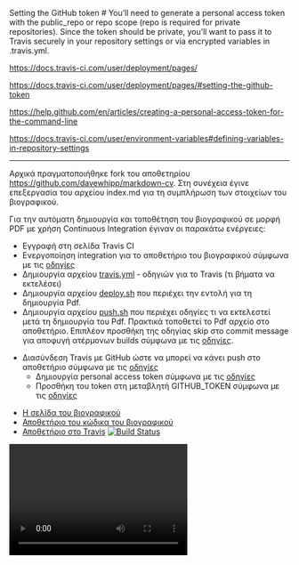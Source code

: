 Setting the GitHub token #
You’ll need to generate a personal access token with the public_repo or repo scope (repo is required for private repositories). Since the token should be private, you’ll want to pass it to Travis securely in your repository settings or via encrypted variables in .travis.yml.

https://docs.travis-ci.com/user/deployment/pages/

https://docs.travis-ci.com/user/deployment/pages/#setting-the-github-token




https://help.github.com/en/articles/creating-a-personal-access-token-for-the-command-line

https://docs.travis-ci.com/user/environment-variables#defining-variables-in-repository-settings

---
Αρχικά πραγματοποιήθηκε fork του αποθετηρίου https://github.com/davewhipp/markdown-cv. Στη συνέχεια έγινε επεξεργασία του αρχείου index.md για τη συμπλήρωση των στοιχείων του βιογραφικού.

Για την αυτόματη δημιουργία και τοποθέτηση του βιογραφικού σε μορφή PDF με χρήση Continuous Integration έγιναν οι παρακάτω ενέργειες:

* Εγγραφή στη σελίδα Travis CI
* Ενεργοποίηση integration για το αποθετήριο του βιογραφικού σύμφωνα με τις [οδηγίες](https://travis-ci.org/getting_started)
* Δημιουργία αρχείου [travis.yml](https://github.com/c18papa/markdown-cv-c18papa/blob/master/.travis.yml) - οδηγιών για το Travis (τι βήματα να εκτελέσει)
* Δημιουργία αρχείου [deploy.sh](https://github.com/c18papa/markdown-cv-c18papa/blob/master/deploy.sh) που περιέχει την εντολή για τη δημιουργία Pdf.
* Δημιουργία αρχείου [push.sh](https://github.com/c18papa/markdown-cv-c18papa/blob/master/push.sh) που περιέχει οδηγίες τι να εκτελεστεί μετά τη δημιουργία του Pdf. Πρακτικά τοποθετεί το Pdf αρχείο στο αποθετήριο. Επιπλέον προσθήκη της οδηγίας skip στο commit message για αποφυγή ατέρμονων builds σύμφωνα με τις [οδηγίες](https://docs.travis-ci.com/user/customizing-the-build/#skipping-a-build).
- Διασύνδεση Travis με GitHub ώστε να μπορεί να κάνει push στο αποθετήριο σύμφωνα με τις [οδηγίες](https://docs.travis-ci.com/user/deployment/pages/#setting-the-github-token)
   - Δημιουργία personal access token  σύμφωνα με τις [οδηγίες](https://help.github.com/articles/creating-an-access-token-for-command-line-use/)
   - Προσθήκη του token στη μεταβλητή GITHUB_TOKEN  σύμφωνα με τις [οδηγίες](https://docs.travis-ci.com/user/environment-variables#defining-variables-in-repository-settings)


*  [Η σελίδα του βιογραφικού](https://c18papa.github.io/markdown-cv-c18papa/)
*  [Αποθετήριο του κώδικα του βιογραφικού](https://github.com/c18papa/markdown-cv-c18papa)
*  [Αποθετήριο στο Travis](https://travis-ci.org/c18papa/markdown-cv-c18papa) [![Build Status](https://travis-ci.org/c18papa/markdown-cv-c18papa.svg?branch=master)](https://travis-ci.org/c18papa/markdown-cv-c18papa)

<video src="gitlocal.mp4" width="320" height="200" controls preload></video>

